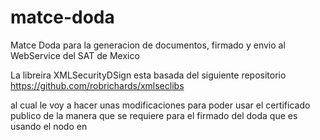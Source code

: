 # matce-doda
Matce Doda para la generacion de documentos, firmado y envio al WebService del SAT de Mexico

La libreira XMLSecurityDSign esta basada del siguiente repositorio
https://github.com/robrichards/xmlseclibs

al cual le voy a hacer unas modificaciones para poder usar el certificado publico de la manera
que se requiere para el firmado del doda que es usando el nodo <RSAKeyValue> en <KeyInfo>